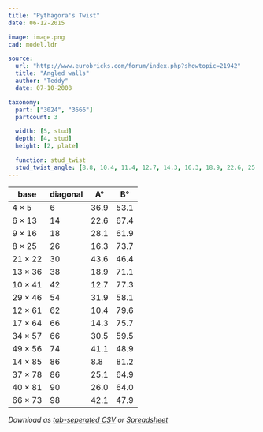 ```yaml
---
title: "Pythagora's Twist"
date: 06-12-2015

image: image.png
cad: model.ldr

source:
  url: "http://www.eurobricks.com/forum/index.php?showtopic=21942"
  title: "Angled walls"
  author: "Teddy"
  date: 07-10-2008

taxonomy:
  part: ["3024", "3666"]
  partcount: 3

  width: [5, stud]
  depth: [4, stud]
  height: [2, plate]

  function: stud_twist
  stud_twist_angle: [8.8, 10.4, 11.4, 12.7, 14.3, 16.3, 18.9, 22.6, 25.1, 26.0, 28.1, 30.5, 31.9, 33.4, 36.9, 41.1, 42.1, 43.6]
---
```


|  base   | diagonal |  A°  |  B°  |
|---------|----|------|------|
|  4 ×  5 |  6 | 36.9 | 53.1 |
|  6 × 13 | 14 | 22.6 | 67.4 |
|  9 × 16 | 18 | 28.1 | 61.9 |
|  8 × 25 | 26 | 16.3 | 73.7 |
| 21 × 22 | 30 | 43.6 | 46.4 |
| 13 × 36 | 38 | 18.9 | 71.1 |
| 10 × 41 | 42 | 12.7 | 77.3 |
| 29 × 46 | 54 | 31.9 | 58.1 |
| 12 × 61 | 62 | 10.4 | 79.6 |
| 17 × 64 | 66 | 14.3 | 75.7 |
| 34 × 57 | 66 | 30.5 | 59.5 |
| 49 × 56 | 74 | 41.1 | 48.9 |
| 14 × 85 | 86 |  8.8 | 81.2 |
| 37 × 78 | 86 | 25.1 | 64.9 |
| 40 × 81 | 90 | 26.0 | 64.0 |
| 66 × 73 | 98 | 42.1 | 47.9 |

*Download as [tab-seperated CSV](table.csv) or [Spreadsheet](table.ods)*